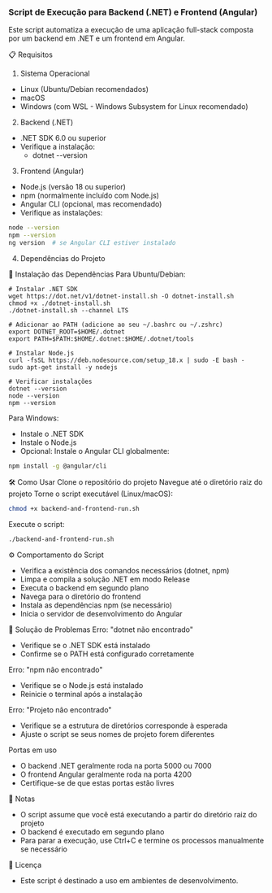 ### Script de Execução para Backend (.NET) e Frontend (Angular)
Este script automatiza a execução de uma aplicação full-stack composta por um backend em .NET e um frontend em Angular.

📋 Requisitos
1. Sistema Operacional
- Linux (Ubuntu/Debian recomendados)
- macOS
- Windows (com WSL - Windows Subsystem for Linux recomendado)

2. Backend (.NET)
- .NET SDK 6.0 ou superior
- Verifique a instalação:
  - dotnet --version
3. Frontend (Angular)
- Node.js (versão 18 ou superior)
- npm (normalmente incluído com Node.js)
- Angular CLI (opcional, mas recomendado)
- Verifique as instalações:
```bash
node --version
npm --version
ng version  # se Angular CLI estiver instalado
```
4. Dependências do Projeto

🚀 Instalação das Dependências
Para Ubuntu/Debian:

```
# Instalar .NET SDK
wget https://dot.net/v1/dotnet-install.sh -O dotnet-install.sh
chmod +x ./dotnet-install.sh
./dotnet-install.sh --channel LTS

# Adicionar ao PATH (adicione ao seu ~/.bashrc ou ~/.zshrc)
export DOTNET_ROOT=$HOME/.dotnet
export PATH=$PATH:$HOME/.dotnet:$HOME/.dotnet/tools

# Instalar Node.js
curl -fsSL https://deb.nodesource.com/setup_18.x | sudo -E bash -
sudo apt-get install -y nodejs

# Verificar instalações
dotnet --version
node --version
npm --version
```
Para Windows:
- Instale o .NET SDK
- Instale o Node.js
- Opcional: Instale o Angular CLI globalmente:

```bash
npm install -g @angular/cli
```

🛠️ Como Usar
Clone o repositório do projeto
Navegue até o diretório raiz do projeto
Torne o script executável (Linux/macOS):
```bash
chmod +x backend-and-frontend-run.sh
```
Execute o script:
```bash
./backend-and-frontend-run.sh
```
⚙️ Comportamento do Script
- Verifica a existência dos comandos necessários (dotnet, npm)
- Limpa e compila a solução .NET em modo Release
- Executa o backend em segundo plano
- Navega para o diretório do frontend
- Instala as dependências npm (se necessário)
- Inicia o servidor de desenvolvimento do Angular

🔧 Solução de Problemas
Erro: "dotnet não encontrado"
- Verifique se o .NET SDK está instalado
- Confirme se o PATH está configurado corretamente

Erro: "npm não encontrado"
- Verifique se o Node.js está instalado
- Reinicie o terminal após a instalação

Erro: "Projeto não encontrado"
- Verifique se a estrutura de diretórios corresponde à esperada
- Ajuste o script se seus nomes de projeto forem diferentes

Portas em uso
- O backend .NET geralmente roda na porta 5000 ou 7000
- O frontend Angular geralmente roda na porta 4200
- Certifique-se de que estas portas estão livres

📝 Notas
- O script assume que você está executando a partir do diretório raiz do projeto
- O backend é executado em segundo plano
- Para parar a execução, use Ctrl+C e termine os processos manualmente se necessário

📄 Licença
- Este script é destinado a uso em ambientes de desenvolvimento.
